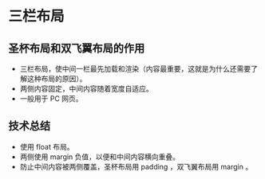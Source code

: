 # 三栏布局

## 圣杯布局和双飞翼布局的作用

- 三栏布局，使中间一栏最先加载和渲染（内容最重要，这就是为什么还需要了解这种布局的原因）。
- 两侧内容固定，中间内容随着宽度自适应。
- 一般用于 PC 网页。

## 技术总结

- 使用 float  布局。
- 两侧使用 margin 负值，以便和中间内容横向重叠。
- 防止中间内容被两侧覆盖，圣杯布局用 padding ，双飞翼布局用 margin 。
